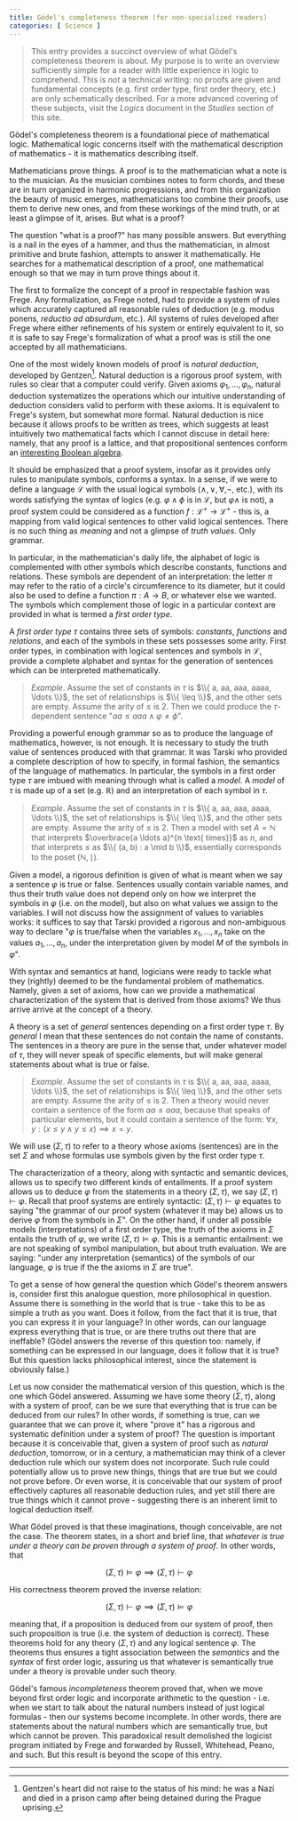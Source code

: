 ```yaml
---
title: Gödel's completeness theorem (for non-specialized readers)
categories: [ Science ]
---
```



> This entry provides a succinct overview of what Gödel's completeness theorem is
about. My purpose is to write an overview sufficiently simple for a reader with
little experience in logic to comprehend. This is *not* a technical writing:
no proofs are given and fundamental concepts (e.g. first order type, first order
theory, etc.) are only schematically described. For a more advanced covering of
these subjects, visit the *Logics* document in the *Studies* section of this
site.

Gödel's completeness theorem is a foundational piece of mathematical logic.
Mathematical logic concerns itself with the mathematical description of
mathematics - it is mathematics describing itself. 

Mathematicians prove things. A proof is to the mathematician what a
note is to the musician. As the musician combines notes to form chords, and these
are in turn organized in harmonic progressions, and from this organization the
beauty of music emerges, mathematicians too combine their proofs, use them
to derive new ones, and from these workings of the mind truth, or at least a
glimpse of it, arises. But what is a proof?

The question "what is a proof?" has many possible answers. But everything is a
nail in the eyes of a hammer, and thus the mathematician, in almost primitive
and brute fashion, attempts to answer it mathematically. He searches for a
mathematical description of a proof, one mathematical enough so that we may in
turn prove things about it.

The first to formalize the concept of a proof in respectable fashion was Frege.
Any formalization, as Frege noted, had to provide a system of rules which
accurately captured all reasonable rules of deduction (e.g. modus ponens,
*reductio ad absurdum*, etc.). All systems of rules developed after Frege where
either refinements of his system or entirely equivalent to it, so it is safe to
say Frege's formalization of what a proof was is still the one accepted by all
mathematicians. 

One of the most widely known models of proof is *natural deduction*, developed by
Gentzen[^1]. Natural deduction is a rigorous proof system, with rules so clear
that a computer could verify. Given axioms $\varphi_1, \ldots, \varphi_n$,
natural deduction systematizes the operations which our intuitive understanding
of deduction considers valid to perform with these axioms. It is equivalent to 
Frege's system, but somewhat more formal. Natural deduction is nice because it
allows proofs to be written as trees, which suggests at least intuitively two 
mathematical facts which I cannot discuse in detail here: namely, that any proof 
is a lattice, and that propositional sentences conform an [interesting Boolean algebra](https://en.wikipedia.org/wiki/Lindenbaum%E2%80%93Tarski_algebra).

It should be emphasized that a proof system, insofar as it provides only rules
to manipulate symbols, conforms a syntax. In a sense, if we were to define a
language $\mathcal{L}$ with the usual logical symbols ($\land, \lor, \forall,
\neg$, etc.), with its words satisfying the syntax of logics (e.g. $\varphi
\land \phi$ is in $\mathcal{L}$, but $\varphi \land$ is not), a proof system
could be considered as a function $f : \mathcal{L}^+ \to \mathcal{L}^+$ - this
is, a mapping from valid logical sentences to other valid logical sentences.
There is no such thing as *meaning* and not a glimpse of *truth values*. Only
grammar.

In particular, in the mathematician's daily life, the alphabet of logic is
complemented with other symbols which describe constants, functions and
relations. These symbols are dependent of an interpretation: the letter $\pi$
may refer to the ratio of a circle's circumference to its diameter, but it
could also be used to define a function $\pi : A \to B$, or whatever else we
wanted. The symbols which complement those of logic in a particular context 
are provided in what is termed a *first order type*.

A *first order type* $\tau$ contains three sets of symbols: *constants*,
*functions* and *relations*, and each of the symbols in these sets possesses
some arity. First order types, in combination with logical sentences and
symbols in $\mathcal{L}$, provide a complete alphabet and syntax for the
generation of sentences which can be interpreted mathematically. 

> *Example*. Assume the set of constants in $\tau$ is $\\{ a, aa, aaa, aaaa, \ldots \\}$,
> the set of relationships is $\\{ \leq \\}$, and the other sets are empty. Assume the 
arity of $\leq$ is $2$. Then we
> could produce the $\tau$-dependent sentence "$aa \leq aaa \land \varphi \neq \phi$".

Providing a powerful enough grammar so as to produce the language of
mathematics, however, is not enough. It is necessary to study the truth value
of sentences produced with that grammar. It was Tarski who provided a complete
description of how to specify, in formal fashion, the semantics of the language
of mathematics. In particular, the symbols in a first order type $\tau$ are
imbued with meaning through what is called a *model*. A *model* of $\tau$ is
made up of a set (e.g. $\mathbb{R}$) and an interpretation of each symbol in
$\tau$.  

> *Example*. Assume the set of constants in $\tau$ is $\\{ a, aa, aaa, aaaa, \ldots \\}$,
> the set of relationships is $\\{ \leq \\}$, and the other sets are empty. Assume 
the arity of $\leq$ is $2$. Then a model with set $A = \mathbb{N}$
that interprets $\overbrace{a \ldots a}^{n \text{ times}}$ as $n$, and that interprets 
$\leq$ as $\\{ (a, b) : a \mid b \\}$, essentially corresponds to the poset $(\mathbb{N}, \mid)$.

Given a model, a rigorous definition is given of what is meant when we say a
sentence $\varphi$ is true or false. Sentences usually contain variable names,
and thus their truth value does not depend only on how we interpret the symbols
in $\varphi$ (i.e. on the model), but also on what values we assign to the
variables. I will not discuss how the assignment of values to variables works: 
it suffices to say that Tarski provided a rigorous and non-ambiguous
way to declare "$\varphi$ is true/false when the variables $x_1, \ldots, x_n$
take on the values $a_1, \ldots, a_n$, under the interpretation given by model
$M$ of the symbols in $\varphi$".

With syntax and semantics at hand, logicians were ready to tackle what they
(rightly) deemed to be the fundamental problem of mathematics. Namely, given 
a set of axioms, how can we provide a mathematical characterization of the 
system that is derived from those axioms? We thus arrive arrive at the concept
of a theory. 

A theory is a set of *general* sentences depending on a first
order type $\tau$. By *general* I mean that these sentences do not contain the
name of constants. The sentences in a theory are pure in the sense that, under
whatever model of $\tau$, they will never speak of specific elements, but will
make general statements about what is true or false. 

> *Example*. Assume the set of constants in $\tau$ is $\\{ a, aa, aaa, aaaa, \ldots
> \\}$, the set of relationships is $\\{ \leq \\}$, and the other sets are
> empty. Assume the arity of $\leq$ is $2$. Then a theory would never contain a sentence 
> of the form $aa \leq aaa$, because that speaks of particular elements, but it could 
> contain a sentence of the form: $\forall x, y: (x \leq y \land y \leq x) \implies x = y$.

We will use $(\Sigma, \tau)$ to refer to a theory whose axioms (sentences) are
in the set $\Sigma$ and whose formulas use symbols given by the first order type $\tau$.

The characterization of a theory, along with syntactic and semantic devices,
allows us to specify two different kinds of entailments. If a proof system allows us to deduce $\varphi$ from the statements in a theory
$(\Sigma, \tau)$, we say $(\Sigma, \tau) \vdash \varphi$. Recall that proof
systems are entirely syntactic: $(\Sigma, \tau) \vdash \varphi$ equates to
saying "the grammar of our proof system (whatever it may be) allows us to
derive $\varphi$ from the symbols in $\Sigma$". On the other hand, if under all
possible models (interpretations) of a first order type, the truth of the
axioms in $\Sigma$ entails the truth of $\varphi$, we write $(\Sigma, \tau)
\vDash \varphi$. This is a semantic entailment: we are not speaking of symbol
manipulation, but about truth evaluation. We are saying: "under any
interpretation (semantics) of the symbols of our language, $\varphi$ is true
if the the axioms in $\Sigma$ are true".

To get a sense of how general the question which Gödel's theorem answers is,
consider first this analogue question, more philosophical in question. Assume
there is something in the world that is true - take this to be as simple a
truth as you want. Does it follow, from the fact that it is true, that you can 
express it in your language? In other words, can our language express everything 
that is true, or are there truths out there that are ineffable? (Gödel answers 
the reverse of this question too: namely, if something can be expressed in our language,
does it follow that it is true? But this question lacks philosophical interest, since 
the statement is obviously false.) 

Let us now consider the mathematical version of this question, which is the one 
which Gödel answered. Assuming we have some theory $(\Sigma, \tau)$, along with 
a system of proof, can be we sure that everything that is true can be deduced from 
our rules? In other words, if something is true, can we guarantee that we can
prove it, where "prove it" has a rigorous and systematic definition under a
system of proof? The question is important because it is conceivable that,
given a system of proof such as *natural deduction*, tomorrow, or in a century,
a mathematician may think of a clever deduction rule which our system does not
incorporate. Such rule could potentially allow us to prove new things, things
that are true but we could not prove before. Or even worse, it is conceivable 
that our system of proof effectively captures all reasonable deduction rules,
and yet still there are true things which it cannot prove - suggesting there is 
an inherent limit to logical deduction itself. 

What Gödel proved is that these imaginations, though conceivable, are not the
case. The theorem states, in a short and brief line, that *whatever is true
under a theory can be proven through a system of proof*. In other words, that

$$
(\Sigma, \tau) \vDash \varphi \implies (\Sigma, \tau) \vdash \varphi
$$

His correctness theorem proved the inverse relation: 

$$
(\Sigma, \tau) \vdash \varphi \implies (\Sigma, \tau) \vDash \varphi
$$

meaning that, if a proposition is deduced from our system of proof, then such
proposition is true (i.e. the system of deduction is correct). These theorems
hold for any theory $(\Sigma, \tau)$ and any logical sentence $\varphi$. The theorems
thus ensures a tight association between the *semantics* and the *syntax* of
first order logic, assuring us that whatever is semantically true under a
theory is provable under such theory.

Gödel's famous *incompleteness* theorem proved that, when we move beyond first 
order logic and incorporate arithmetic to the question - i.e. when we start to 
talk about the natural numbers instead of just logical formulas - then our 
systems become incomplete. In other words, there are statements about the natural 
numbers which are semantically true, but which cannot be proven. This paradoxical 
result demolished the logicist program initiated by Frege and forwarded by Russell,
Whitehead, Peano, and such. But this result is beyond the scope of this entry.










---



[^1]: Gentzen's heart did not raise to the status of his mind: he was a Nazi 
and died in a prison camp after being detained during the Prague uprising.
